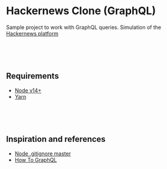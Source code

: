 # Hackernews Clone (GraphQL)

Sample project to work with GraphQL queries.
Simulation of the [Hackernews platform](https://news.ycombinator.com/)

<br/>
<br/>
<br/>

## Requirements

-   [Node v14+](https://nodejs.org/en/download/current/)
-   [Yarn](https://yarnpkg.com/en/docs/install)

<br/>
<br/>
<br/>

## Inspiration and references

-   [Node .gitignore master](https://github.com/github/gitignore/blob/main/Node.gitignore)
-   [How To GraphQL](https://www.howtographql.com/graphql-js/1-getting-started/)
